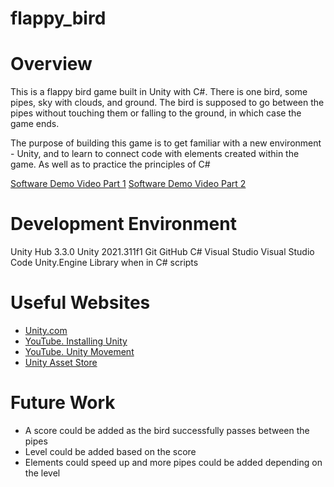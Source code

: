 # flappy_bird
# Overview

This is a flappy bird game built in Unity with C#. There is one bird, some pipes, sky with clouds, and ground. The bird is supposed to go between the pipes without touching them or falling to the ground, in which case the game ends. 

The purpose of building this game is to get familiar with a new environment - Unity, and to learn to connect code with elements created within the game. As well as to practice the principles of C#

[Software Demo Video Part 1](https://youtu.be/J03XXBS6gg0)
[Software Demo Video Part 2](https://youtu.be/_nXnns3JOe8)

# Development Environment

Unity Hub 3.3.0
Unity 2021.311f1
Git
GitHub
C#
Visual Studio
Visual Studio Code
Unity.Engine Library when in C# scripts

# Useful Websites

* [Unity.com](https://unity.com/download)
* [YouTube. Installing Unity](https://www.youtube.com/watch?v=ewiw2tcfen8&t=602s)
* [YouTube. Unity Movement](https://www.youtube.com/watch?v=w9NmPShzPpE)
* [Unity Asset Store](https://assetstore.unity.com/)

# Future Work

* A score could be added as the bird successfully passes between the pipes
* Level could be added based on the score
* Elements could speed up and more pipes could be added depending on the level
